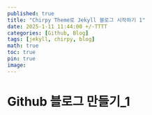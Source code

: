 ```yaml
---
published: true
title: "Chirpy Theme로 Jekyll 블로그 시작하기 1"
date: 2025-1-11 11:44:00 +/-TTTT
categories: [Github, Blog]
tags: [jekyll, chirpy, blog]
math: true
toc: true
pin: true
image:
---
```


# Github 블로그 만들기_1
